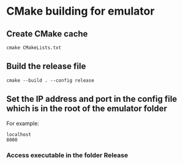 # CMake building for emulator

## Create CMake cache
```
cmake CMakeLists.txt
```

## Build the release file
```
cmake --build . --config release
```

## Set the IP address and port in the **config** file which is in the root of the **emulator** folder

For example:
```
localhost
8000
```

### Access executable in the folder **Release**